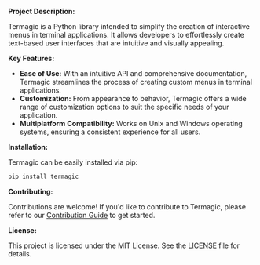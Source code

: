 **Project Description:**

Termagic is a Python library intended to simplify the creation of interactive menus in terminal applications. It allows developers to effortlessly create text-based user interfaces that are intuitive and visually appealing.

**Key Features:**

- **Ease of Use:** With an intuitive API and comprehensive documentation, Termagic streamlines the process of creating custom menus in terminal applications.
- **Customization:** From appearance to behavior, Termagic offers a wide range of customization options to suit the specific needs of your application.
- **Multiplatform Compatibility:** Works on Unix and Windows operating systems, ensuring a consistent experience for all users.

**Installation:**

Termagic can be easily installed via pip:

```bash
pip install termagic
```

**Contributing:**

Contributions are welcome! If you'd like to contribute to Termagic, please refer to our [Contribution Guide](CONTRIBUTING.md) to get started.

**License:**

This project is licensed under the MIT License. See the [LICENSE](LICENSE) file for details.
